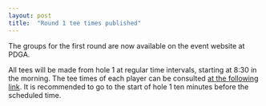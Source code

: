 ```yaml
---
layout: post
title:  "Round 1 tee times published"
---
```


The groups for the first round are now available on the event website at PDGA.

<!-- more -->

All tees will be made from hole 1 at regular time intervals, starting at 8:30 in the morning. The tee times of each player can be consulted [at the following link](https://www.pdga.com/tour/event/55235). It is recommended to go to the start of hole 1 ten minutes before the scheduled time.
